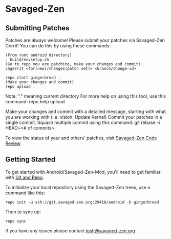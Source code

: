 Savaged-Zen
===========

Submitting Patches
------------------
Patches are always welcome!  Please submit your patches via Savaged-Zen Gerrit!
You can do this by using these commands:

    (From root android directory)
    . build/envsetup.sh
    (Go to repo you are patching, make your changes and commit)
    cmgerrit <for(new)/changes(patch set)> <branch/change-id> 

    repo start gingerbread .
    (Make your changes and commit)
    repo upload .
Note: "." meaning current directory
For more help on using this tool, use this command: repo help upload

Make your changes and commit with a detailed message, starting with what you are working with (i.e. vision: Update Kernel)
Commit your patches in a single commit. Squash multiple commit using this command: git rebase -i HEAD~<# of commits>

To view the status of your and others' patches, visit [Savaged-Zen Code Review](http://review.savaged-zen.org/)


Getting Started
---------------

To get started with Android/Savaged-Zen-Mod, you'll need to get
familiar with [Git and Repo](http://source.android.com/download/using-repo).

To initialize your local repository using the Savaged-Zen trees, use a command like this:

    repo init -u ssh://git.savaged-zen.org:29418/android -b gingerbread

Then to sync up:

    repo sync

If you have any issues please contact josh@savaged-zen.org
